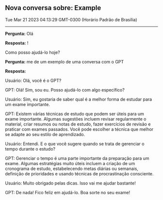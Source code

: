 
## Nova conversa sobre: Example
 Tue Mar 21 2023 04:13:29 GMT-0300 (Horário Padrão de Brasília)<hr/>
**Pergunta:** Olá

**Resposta:** !

Como posso ajudá-lo hoje?

**Pergunta:** me de um exemplo de uma conversa com o GPT

**Resposta:** 

Usuário: Olá, você é o GPT?

GPT: Olá! Sim, sou eu. Posso ajudá-lo com algo específico?

Usuário: Sim, eu gostaria de saber qual é a melhor forma de estudar para um exame importante.

GPT: Existem várias técnicas de estudo que podem ser úteis para um exame importante. Algumas sugestões incluem revisar regularmente o material, criar resumos ou notas de estudo, fazer exercícios de revisão e praticar com exames passados. Você pode escolher a técnica que melhor se adapte ao seu estilo de aprendizado.

Usuário: Entendi. E o que você sugere quando se trata de gerenciar o tempo durante o estudo?

GPT: Gerenciar o tempo é uma parte importante da preparação para um exame. Algumas estratégias muito úteis incluem a criação de um cronograma de estudo, estabelecendo metas diárias ou semanais, definição de prioridades e usando técnicas de procrastinação consciente.

Usuário: Muito obrigado pelas dicas. Isso vai me ajudar bastante!

GPT: De nada! Fico feliz em ajudá-lo. Boa sorte no seu exame!

